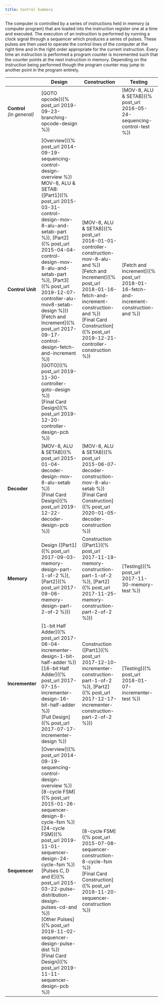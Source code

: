 ```yaml
---
title: Control Summary
---
```


The computer is controlled by a series of instructions held in memory (a computer program) that are loaded into the instruction register one at a time and executed. The execution of an instruction is performed by running a clock signal through a sequencer which produces a series of pulses. These pulses are then used to operate the control lines of the computer at the right time and in the right order appropriate for the current instruction. Every time an instruction is performed a program counter is incremented such that the counter points at the next instruction in memory. Depending on the instruction being performed though the program counter may jump to another point in the program entirely.

| | Design | Construction | Testing |
|-|--------|--------------|---------|
| **Control**<br />*(in general)*| [GOTO opcode]({% post_url 2019-09-23-branching-opcode-design %}) | | [MOV-8, ALU &amp; SETAB]({% post_url 2016-05-24-sequencing-control-test %}) |
| **Control Unit** | [Overview]({% post_url 2014-09-19-sequencing-control-design-overview %})<br />MOV-8, ALU &amp; SETAB: ([Part1]({% post_url 2015-03-31-control-design-mov-8-alu-and-setab-part %}), [Part2]({% post_url 2015-04-04-control-design-mov-8-alu-and-setab-part %}), [Part3]({% post_url 2019-12-07-controller-alu-mov8-setab-design %}))<br />[Fetch and Increment]({% post_url 2017-09-17-control-design-fetch-and-increment %})<br />[GOTO]({% post_url 2019-11-30-controller-goto-design %})<br />[Final Card Design]({% post_url 2019-12-20-controller-design-pcb %}) | [MOV-8, ALU &amp; SETAB]({% post_url 2016-01-01-controller-construction-mov-8-alu-and %})<br />[Fetch and Increment]({% post_url 2018-01-16-fetch-and-increment-construction-and %})<br />[Final Card Construction]({% post_url 2019-12-21-controller-construction %}) | [Fetch and Increment]({% post_url 2018-01-16-fetch-and-increment-construction-and %}) |
| **Decoder** | [MOV-8, ALU &amp; SETAB]({% post_url 2015-01-04-decoder-design-mov-8-alu-setab %})<br />[Final Card Design]({% post_url 2019-12-22-decoder-design-pcb %}) | [MOV-8, ALU &amp; SETAB]({% post_url 2015-06-07-decoder-construction-mov-8-alu-setab %})<br />[Final Card Construction]({% post_url 2020-01-05-decoder-construction %}) | |
| **Memory** | Design ([Part1]({% post_url 2017-09-03-memory-design-part-1-of-2 %}), [Part2]({% post_url 2017-09-06-memory-design-part-2-of-2 %})) | Construction ([Part1]({% post_url 2017-11-19-memory-construction-part-1-of-2 %}), [Part2]({% post_url 2017-11-25-memory-construction-part-2-of-2 %})) | [Testing]({% post_url 2017-11-30-memory-test %}) |
| **Incrementer** | [1-bit Half Adder]({% post_url 2017-06-04-incrementer-design-1-bit-half-adder %})<br />[16-bit Half Adder]({% post_url 2017-07-15-incrementer-design-16-bit-half-adder %})<br />[Full Design]({% post_url 2017-07-17-incrementer-design %}) | Construction ([Part1]({% post_url 2017-12-10-incrementer-construction-part-1-of-2 %}), [Part2]({% post_url 2017-12-17-incrementer-construction-part-2-of-2 %})) | [Testing]({% post_url 2018-01-07-incrementer-test %}) |
| **Sequencer** | [Overview]({% post_url 2014-09-19-sequencing-control-design-overview %})<br />[8-cycle FSM]({% post_url 2015-01-26-sequencer-design-8-cycle-fsm %})<br />[24-cycle FSM]({% post_url 2019-11-01-sequencer-design-24-cycle-fsm %})<br />[Pulses C, D and E]({% post_url 2015-03-22-pulse-distribution-design-pulses-cd-and %})<br />[Other Pulses]({% post_url 2019-11-02-sequencer-design-pulse-dist %})<br />[Final Card Design]({% post_url 2019-11-11-sequencer-design-pcb %}) | [8-cycle FSM]({% post_url 2015-07-08-sequencer-construction-8-cycle-fsm %})<br />[Final Card Construction]({% post_url 2019-11-20-sequencer-construction %}) | |
